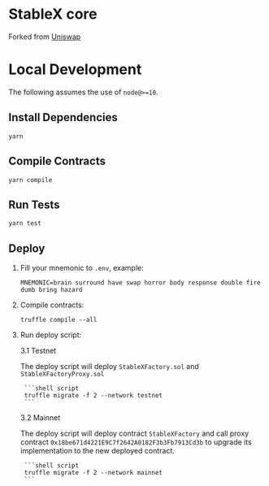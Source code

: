 # StableX core

Forked from [Uniswap](https://github.com/Uniswap/uniswap-v2-core)

# Local Development

The following assumes the use of `node@>=10`.

## Install Dependencies

`yarn`

## Compile Contracts

`yarn compile`

## Run Tests

`yarn test`


## Deploy

1. Fill your mnemonic to `.env`, example: 

    ```
    MNEMONIC=brain surround have swap horror body response double fire dumb bring hazard
    ```

2. Compile contracts:

    ```shell script
    truffle compile --all
    ```

3. Run deploy script:

    3.1 Testnet
    
    The deploy script will deploy `StableXFactory.sol` and `StableXFactoryProxy.sol`
    
        ```shell script
        truffle migrate -f 2 --network testnet
        ```
    
    3.2 Mainnet
    
    The deploy script will deploy contract `StableXFactory` and call proxy contract `0x18be671d4221E9C7f2642A0182F3b3Fb7913Cd3b` to upgrade its implementation to the new deployed contract.
    
        ```shell script
        truffle migrate -f 2 --network mainnet
        ```
